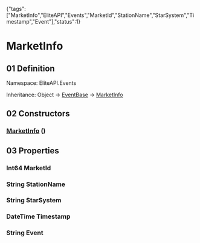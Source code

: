 {"tags":["MarketInfo","EliteAPI","Events","MarketId","StationName","StarSystem","Timestamp","Event"],"status":1}

# MarketInfo

## 01 Definition

Namespace: <span class='code'>EliteAPI.Events</span>

Inheritance: <span class='code'>Object</span> → <span class='code'>[EventBase](../../EliteAPI/Events/EventBase.html)</span> → <span class='code'>[MarketInfo](../../EliteAPI/Events/MarketInfo.html)</span>

## 02 Constructors

### <span class='code'>[MarketInfo](../../EliteAPI/Events/MarketInfo.html)</span> ()

## 03 Properties

### <span class='code'>Int64</span> MarketId

### <span class='code'>String</span> StationName

### <span class='code'>String</span> StarSystem

### <span class='code'>DateTime</span> Timestamp

### <span class='code'>String</span> Event

